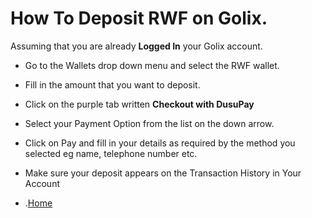 # How To Deposit RWF on Golix.

Assuming that you are already **Logged In** your Golix account.
-   Go to the Wallets drop down menu and select the RWF wallet.
-   Fill in the amount that you want to deposit.
-   Click on the purple tab written  **Checkout with DusuPay**
-   Select your Payment Option from the list on the down arrow.
-   Click on Pay and fill in your details as required by the method you selected eg name, telephone number etc.
-   Make sure your deposit appears on the Transaction History in Your Account

- .[Home](/)


